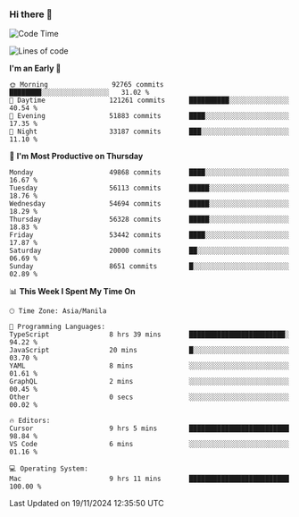 ### Hi there 👋

<!--START_SECTION:waka-->
![Code Time](http://img.shields.io/badge/Code%20Time-5%2C703%20hrs%2055%20mins-blue)

![Lines of code](https://img.shields.io/badge/From%20Hello%20World%20I%27ve%20Written-125.3%20million%20lines%20of%20code-blue)

**I'm an Early 🐤** 

```text
🌞 Morning                92765 commits       ████████░░░░░░░░░░░░░░░░░   31.02 % 
🌆 Daytime                121261 commits      ██████████░░░░░░░░░░░░░░░   40.54 % 
🌃 Evening                51883 commits       ████░░░░░░░░░░░░░░░░░░░░░   17.35 % 
🌙 Night                  33187 commits       ███░░░░░░░░░░░░░░░░░░░░░░   11.10 % 
```
📅 **I'm Most Productive on Thursday** 

```text
Monday                   49868 commits       ████░░░░░░░░░░░░░░░░░░░░░   16.67 % 
Tuesday                  56113 commits       █████░░░░░░░░░░░░░░░░░░░░   18.76 % 
Wednesday                54694 commits       █████░░░░░░░░░░░░░░░░░░░░   18.29 % 
Thursday                 56328 commits       █████░░░░░░░░░░░░░░░░░░░░   18.83 % 
Friday                   53442 commits       ████░░░░░░░░░░░░░░░░░░░░░   17.87 % 
Saturday                 20000 commits       ██░░░░░░░░░░░░░░░░░░░░░░░   06.69 % 
Sunday                   8651 commits        █░░░░░░░░░░░░░░░░░░░░░░░░   02.89 % 
```


📊 **This Week I Spent My Time On** 

```text
🕑︎ Time Zone: Asia/Manila

💬 Programming Languages: 
TypeScript               8 hrs 39 mins       ████████████████████████░   94.22 % 
JavaScript               20 mins             █░░░░░░░░░░░░░░░░░░░░░░░░   03.70 % 
YAML                     8 mins              ░░░░░░░░░░░░░░░░░░░░░░░░░   01.61 % 
GraphQL                  2 mins              ░░░░░░░░░░░░░░░░░░░░░░░░░   00.45 % 
Other                    0 secs              ░░░░░░░░░░░░░░░░░░░░░░░░░   00.02 % 

🔥 Editors: 
Cursor                   9 hrs 5 mins        █████████████████████████   98.84 % 
VS Code                  6 mins              ░░░░░░░░░░░░░░░░░░░░░░░░░   01.16 % 

💻 Operating System: 
Mac                      9 hrs 11 mins       █████████████████████████   100.00 % 
```


 Last Updated on 19/11/2024 12:35:50 UTC
<!--END_SECTION:waka-->


<!--
**rad182/rad182** is a ✨ _special_ ✨ repository because its `README.md` (this file) appears on your GitHub profile.

Here are some ideas to get you started:

- 🔭 I’m currently working on ...
- 🌱 I’m currently learning ...
- 👯 I’m looking to collaborate on ...
- 🤔 I’m looking for help with ...
- 💬 Ask me about ...
- 📫 How to reach me: ...
- 😄 Pronouns: ...
- ⚡ Fun fact: ...
-->
